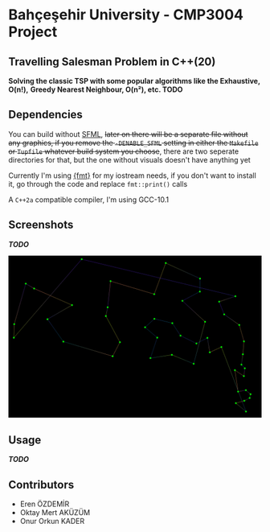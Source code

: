 # Bahçeşehir University - CMP3004 Project

## Travelling Salesman Problem in C++(20)

**Solving the classic TSP with some popular algorithms like the Exhaustive, O(n!),**
**Greedy Nearest Neighbour, O(n²), etc. TODO**

## Dependencies

You can build without [SFML](https://sfml-dev.org/),
~~later on there will be a separate file without any graphics, if you remove the
`-DENABLE_SFML` setting in either the `Makefile` or
`Tupfile` whatever build system you choose~~, there are two seperate directories
for that, but the one without visuals doesn't have anything yet

Currently I'm using [{fmt}](https://fmt.dev/) for my iostream needs, if you
don't want to install it, go through the code and replace `fmt::print()` calls

A `C++2a` compatible compiler, I'm using GCC-10.1

## Screenshots

_**TODO**_

![Nearest Neighbour 48](img/48-nn.png "48 City NN")

## Usage

_**TODO**_

## Contributors

- Eren ÖZDEMİR
- Oktay Mert AKÜZÜM
- Onur Orkun KADER

